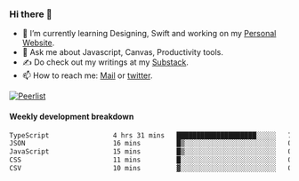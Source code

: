 ### Hi there 👋

- 🌱 I’m currently learning Designing, Swift and working on my [Personal Website](https://vaishak.de/).
- 💬 Ask me about Javascript, Canvas,  Productivity tools. 
- :writing_hand: Do check out my writings at my [Substack](https://kvaishak.substack.com/).
- 📫 How to reach me: [Mail](mailto:vaishak.kaippanchery@gmail.com) or [twitter](https://twitter.com/kvaishark).

[![Peerlist](https://github-readme-badge.peerlist.io/api/vaishak?style=plastic)](https://peerlist.io/vaishak)

#### Weekly development breakdown

<!--START_SECTION:waka-->

```txt
TypeScript                4 hrs 31 mins   ████████████████████░░░░░   79.67 %
JSON                      16 mins         █▒░░░░░░░░░░░░░░░░░░░░░░░   04.88 %
JavaScript                15 mins         █▒░░░░░░░░░░░░░░░░░░░░░░░   04.69 %
CSS                       11 mins         █░░░░░░░░░░░░░░░░░░░░░░░░   03.45 %
CSV                       10 mins         ▓░░░░░░░░░░░░░░░░░░░░░░░░   03.14 %
```

<!--END_SECTION:waka-->
